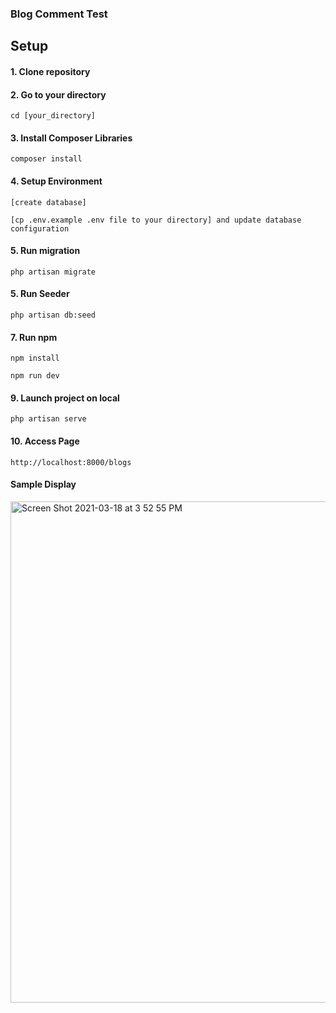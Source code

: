 ### Blog Comment Test

## Setup

#### 1. Clone repository

#### 2. Go to your directory

`cd [your_directory]`

#### 3. Install Composer Libraries

`composer install`

#### 4. Setup Environment

`[create database]`

`[cp .env.example .env file to your directory] and update database configuration`

#### 5. Run migration

`php artisan migrate`

#### 5. Run Seeder

`php artisan db:seed`

#### 7. Run npm

`npm install`

`npm run dev`

#### 9. Launch project on local

`php artisan serve`

#### 10. Access Page

`http://localhost:8000/blogs`

#### Sample Display

<img width="802" alt="Screen Shot 2021-03-18 at 3 52 55 PM" src="https://user-images.githubusercontent.com/14358139/111591152-07605d00-8802-11eb-904b-a33948ac9189.png">

